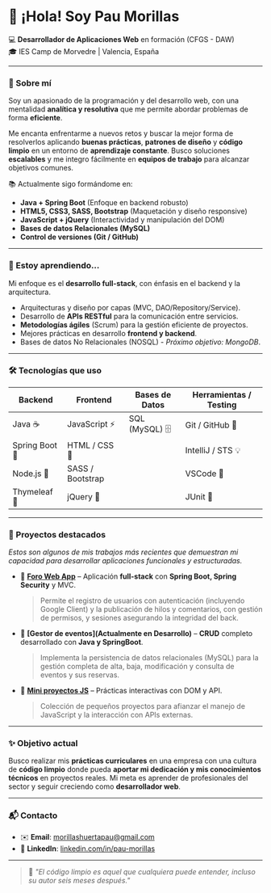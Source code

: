 # 👋 ¡Hola! Soy Pau Morillas

💻 **Desarrollador de Aplicaciones Web** en formación (CFGS - DAW)  
🎓 IES Camp de Morvedre | Valencia, España  

---

### 🚀 Sobre mí
Soy un apasionado de la programación y del desarrollo web, con una mentalidad **analítica y resolutiva** que me permite abordar problemas de forma **eficiente**. 

Me encanta enfrentarme a nuevos retos y buscar la mejor forma de resolverlos aplicando **buenas prácticas**, **patrones de diseño** y **código limpio** en un entorno de **aprendizaje constante**. Busco soluciones **escalables** y me integro fácilmente en **equipos de trabajo** para alcanzar objetivos comunes.

📚 Actualmente sigo formándome en:
- **Java + Spring Boot** (Enfoque en backend robusto)
- **HTML5, CSS3, SASS, Bootstrap** (Maquetación y diseño responsive)
- **JavaScript + jQuery** (Interactividad y manipulación del DOM)
- **Bases de datos Relacionales (MySQL)**
- **Control de versiones (Git / GitHub)**

---

### 🧠 Estoy aprendiendo...
Mi enfoque es el **desarrollo full-stack**, con énfasis en el backend y la arquitectura.

- Arquitecturas y diseño por capas (MVC, DAO/Repository/Service).
- Desarrollo de **APIs RESTful** para la comunicación entre servicios.
- **Metodologías ágiles** (Scrum) para la gestión eficiente de proyectos.
- Mejores prácticas en desarrollo **frontend y backend**.
- Bases de datos No Relacionales (NOSQL) - *Próximo objetivo: MongoDB*.

---

### 🛠️ Tecnologías que uso
| Backend | Frontend | Bases de Datos | Herramientas / Testing |
|-----------|-------------|---------------|--------|
| Java ☕ | JavaScript ⚡ | SQL (MySQL) 🗄️ | Git / GitHub 🔧 |
| Spring Boot 🌱 | HTML / CSS 🧱 | | IntelliJ / STS 💡 |
| Node.js 🎨 | SASS / Bootstrap | | VSCode 🧭 |
| Thymeleaf 🧩 | jQuery 💫 | | JUnit 🧪 |

---

### 💼 Proyectos destacados
*Estos son algunos de mis trabajos más recientes que demuestran mi capacidad para desarrollar aplicaciones funcionales y estructuradas.*

- 🧾 **[Foro Web App](https://github.com/PauMorillas/Forum-WebApp)** – Aplicación **full-stack** con **Spring Boot, Spring Security** y MVC.
    > Permite el registro de usuarios con autenticación (incluyendo Google Client) y la publicación de hilos y comentarios, con gestión de permisos, y sesiones asegurando la integridad del back.
- 📅 **[Gestor de eventos](Actualmente en Desarrollo)** – **CRUD** completo desarrollado con **Java y SpringBoot**.
    > Implementa la persistencia de datos relacionales (MySQL) para la gestión completa de alta, baja, modificación y consulta de eventos y sus reservas.
- 🧠 **[Mini proyectos JS](https://github.com/PauMorillas/Testimonials-API)** – Prácticas interactivas con DOM y API.
    > Colección de pequeños proyectos para afianzar el manejo de JavaScript y la interacción con APIs externas.

---

### ✨ Objetivo actual
Busco realizar mis **prácticas curriculares** en una empresa con una cultura de **código limpio** donde pueda **aportar mi dedicación y mis conocimientos técnicos** en proyectos reales. Mi meta es aprender de profesionales del sector y seguir creciendo como **desarrollador web**.

---

### 📬 Contacto
- ✉️ **Email**: morillashuertapau@gmail.com
- 💼 **LinkedIn**: [linkedin.com/in/pau-morillas](https://www.linkedin.com/in/pau-morillas/)

---

> 🧭 *"El código limpio es aquel que cualquiera puede entender, incluso su autor seis meses después."*
